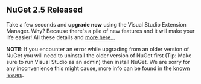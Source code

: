 ﻿## NuGet 2.5 Released
Take a few seconds and **upgrade now** using the Visual Studio Extension Manager. Why? Because there's a pile of new features and it will make your life easier! All these details and [more here...](http://docs.nuget.org/docs/release-notes/nuget-2.5)

**NOTE**: If you encounter an error while upgrading from an older version of NuGet you will need to uninstall the older version of NuGet first (Tip: Make sure to run Visual Studio as an admin) then install NuGet. We are sorry for any inconvenience this might cause, more info can be found in the [known issues](http://docs.nuget.org/docs/reference/known-issues).